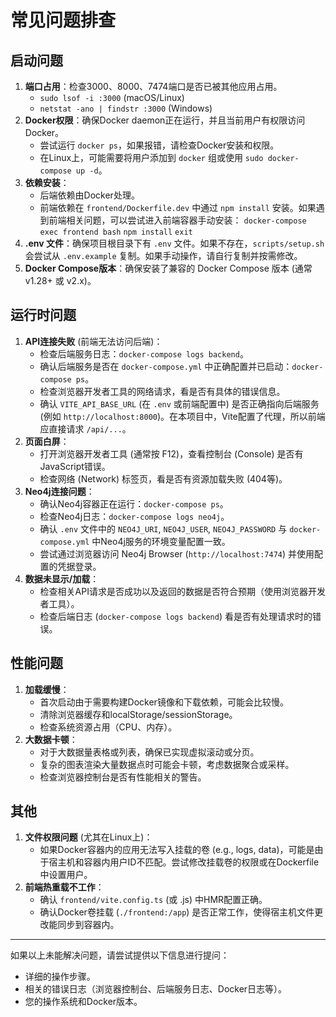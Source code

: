# 常见问题排查

## 启动问题
1. **端口占用**：检查3000、8000、7474端口是否已被其他应用占用。
   - `sudo lsof -i :3000` (macOS/Linux)
   - `netstat -ano | findstr :3000` (Windows)
2. **Docker权限**：确保Docker daemon正在运行，并且当前用户有权限访问Docker。
   - 尝试运行 `docker ps`，如果报错，请检查Docker安装和权限。
   - 在Linux上，可能需要将用户添加到 `docker` 组或使用 `sudo docker-compose up -d`。
3. **依赖安装**：
   - 后端依赖由Docker处理。
   - 前端依赖在 `frontend/Dockerfile.dev` 中通过 `npm install` 安装。如果遇到前端相关问题，可以尝试进入前端容器手动安装：
     `docker-compose exec frontend bash`
     `npm install`
     `exit`
4. **.env 文件**：确保项目根目录下有 `.env` 文件。如果不存在，`scripts/setup.sh` 会尝试从 `.env.example` 复制。如果手动操作，请自行复制并按需修改。
5. **Docker Compose版本**：确保安装了兼容的 Docker Compose 版本 (通常 v1.28+ 或 v2.x)。

## 运行时问题
1. **API连接失败** (前端无法访问后端)：
   - 检查后端服务日志：`docker-compose logs backend`。
   - 确认后端服务是否在 `docker-compose.yml` 中正确配置并已启动：`docker-compose ps`。
   - 检查浏览器开发者工具的网络请求，看是否有具体的错误信息。
   - 确认 `VITE_API_BASE_URL` (在 `.env` 或前端配置中) 是否正确指向后端服务 (例如 `http://localhost:8000`)。在本项目中，Vite配置了代理，所以前端应直接请求 `/api/...`。
2. **页面白屏**：
   - 打开浏览器开发者工具 (通常按 F12)，查看控制台 (Console) 是否有JavaScript错误。
   - 检查网络 (Network) 标签页，看是否有资源加载失败 (404等)。
3. **Neo4j连接问题**：
   - 确认Neo4j容器正在运行：`docker-compose ps`。
   - 检查Neo4j日志：`docker-compose logs neo4j`。
   - 确认 `.env` 文件中的 `NEO4J_URI`, `NEO4J_USER`, `NEO4J_PASSWORD` 与 `docker-compose.yml` 中Neo4j服务的环境变量配置一致。
   - 尝试通过浏览器访问 Neo4j Browser (`http://localhost:7474`) 并使用配置的凭据登录。
4. **数据未显示/加载**：
   - 检查相关API请求是否成功以及返回的数据是否符合预期（使用浏览器开发者工具）。
   - 检查后端日志 (`docker-compose logs backend`) 看是否有处理请求时的错误。

## 性能问题
1. **加载缓慢**：
   - 首次启动由于需要构建Docker镜像和下载依赖，可能会比较慢。
   - 清除浏览器缓存和localStorage/sessionStorage。
   - 检查系统资源占用（CPU、内存）。
2. **大数据卡顿**：
   - 对于大数据量表格或列表，确保已实现虚拟滚动或分页。
   - 复杂的图表渲染大量数据点时可能会卡顿，考虑数据聚合或采样。
   - 检查浏览器控制台是否有性能相关的警告。

## 其他
1. **文件权限问题** (尤其在Linux上)：
   - 如果Docker容器内的应用无法写入挂载的卷 (e.g., logs, data)，可能是由于宿主机和容器内用户ID不匹配。尝试修改挂载卷的权限或在Dockerfile中设置用户。
2. **前端热重载不工作**：
   - 确认 `frontend/vite.config.ts` (或 .js) 中HMR配置正确。
   - 确认Docker卷挂载 (`./frontend:/app`) 是否正常工作，使得宿主机文件更改能同步到容器内。

---
如果以上未能解决问题，请尝试提供以下信息进行提问：
- 详细的操作步骤。
- 相关的错误日志（浏览器控制台、后端服务日志、Docker日志等）。
- 您的操作系统和Docker版本。
